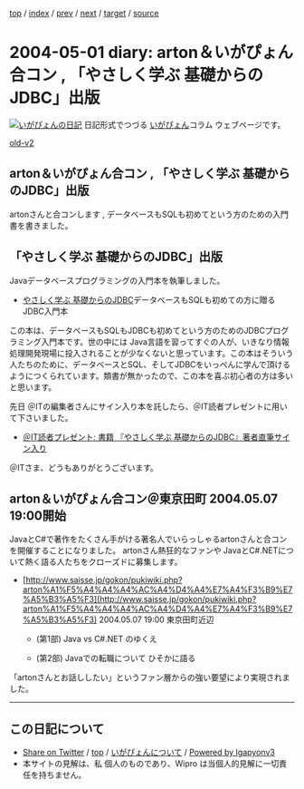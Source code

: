 [top](../index.html) 
 / [index](index.html) 
 / [prev](ig040430.html) 
 / [next](ig040502.html) 
 / [target](http://www.igapyon.jp/igapyon/diary/2004/ig040501.html) 
 / [source](https://github.com/igapyon/diary/blob/master/2004/ig040501.src.md) 

2004-05-01 diary: arton＆いがぴょん合コン , 「やさしく学ぶ 基礎からのJDBC」出版
=====================================================================================================
[![いがぴょんの日記](http://www.igapyon.jp/igapyon/diary/images/iga200306s.jpg "いがぴょん")](http://www.igapyon.jp/igapyon/diary/memo/memoigapyon.html) 日記形式でつづる [いがぴょん](http://www.igapyon.jp/igapyon/diary/memo/memoigapyon.html)コラム ウェブページです。

[old-v2](ig040501-orig.html)

## arton＆いがぴょん合コン , 「やさしく学ぶ 基礎からのJDBC」出版

artonさんと合コンします , データベースもSQLも初めてという方のための入門書を書きました。


## 「やさしく学ぶ 基礎からのJDBC」出版

Javaデータベースプログラミングの入門本を執筆しました。

* [やさしく学ぶ 基礎からのJDBC](../../book/jdbc.html)データベースもSQLも初めての方に贈る JDBC入門本

この本は、データベースもSQLもJDBCも初めてという方のためのJDBCプログラミング入門本です。世の中には Java言語を習ってすぐの人が、いきなり情報処理開発現場に投入されることが少なくないと思っています。この本はそういう人たちのために、データベースとSQL、そしてJDBCをいっぺんに学んで頂けるようにつくられています。類書が無かったので、この本を喜ぶ初心者の方は多いと思います。

先日 ＠ITの編集者さんにサイン入り本を託したら、＠IT読者プレゼントに用いて下さいました。

* [＠IT読者プレゼント: 書籍 『やさしく学ぶ 基礎からのJDBC』著者直筆サイン入り ](http://www.atmarkit.co.jp/present/pr_index.html#jdbc0404)

＠ITさま、どうもありがとうございます。

## arton＆いがぴょん合コン＠東京田町 2004.05.07 19:00開始

JavaとC#で著作をたくさん手がける著名人でいらっしゃるartonさんと合コンを開催することになりました。
artonさん熱狂的なファンや JavaとC#.NETについて熱く語る人たちをクローズドに募集します。

* [http://www.saisse.jp/gokon/pukiwiki.php?arton%A1%F5%A4%A4%A4%AC%A4%D4%A4%E7%A4%F3%B9%E7%A5%B3%A5%F3](http://www.saisse.jp/gokon/pukiwiki.php?arton%A1%F5%A4%A4%A4%AC%A4%D4%A4%E7%A4%F3%B9%E7%A5%B3%A5%F3)
  2004.05.07 19:00 東京田町近辺
  
  * (第1部) Java vs C#.NET のゆくえ
    
  * (第2部) Javaでの転職について ひそかに語る
  

「artonさんとお話ししたい」というファン層からの強い要望により実現されました。


----------------------------------------------------------------------------------------------------

## この日記について

* [Share on Twitter](https://twitter.com/intent/tweet?hashtags=igapyon%2Cdiary%2C%E3%81%84%E3%81%8C%E3%81%B4%E3%82%87%E3%82%93&text=arton%EF%BC%86%E3%81%84%E3%81%8C%E3%81%B4%E3%82%87%E3%82%93%E5%90%88%E3%82%B3%E3%83%B3+%2C+%E3%80%8C%E3%82%84%E3%81%95%E3%81%97%E3%81%8F%E5%AD%A6%E3%81%B6+%E5%9F%BA%E7%A4%8E%E3%81%8B%E3%82%89%E3%81%AEJDBC%E3%80%8D%E5%87%BA%E7%89%88&url=http%3A%2F%2Fwww.igapyon.jp%2Figapyon%2Fdiary%2F2004%2Fig040501.html) / [top](../index.html) / [いがぴょんについて](http://www.igapyon.jp/igapyon/diary/memo/memoigapyon.html) / [Powered by Igapyonv3](https://github.com/igapyon/igapyonv3)
* 本サイトの見解は、私 個人のものであり、Wipro は当個人的見解に一切責任を持ちません。 
